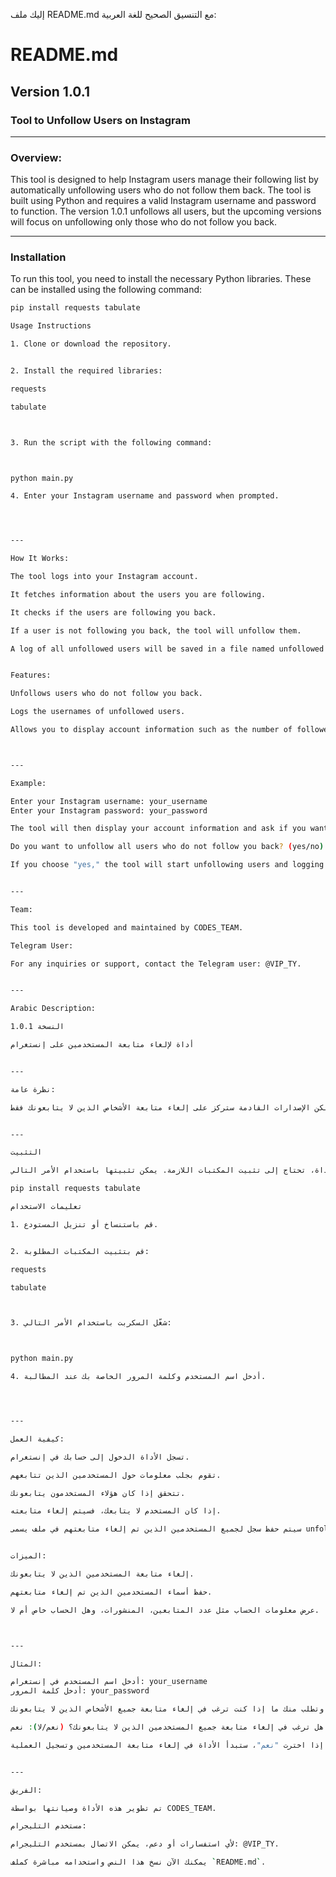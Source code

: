 إليك ملف README.md مع التنسيق الصحيح للغة العربية:

# README.md

## Version 1.0.1
### Tool to Unfollow Users on Instagram

---

### Overview:
This tool is designed to help Instagram users manage their following list by automatically unfollowing users who do not follow them back. The tool is built using Python and requires a valid Instagram username and password to function. The version 1.0.1 unfollows all users, but the upcoming versions will focus on unfollowing only those who do not follow you back.

---

### Installation

To run this tool, you need to install the necessary Python libraries. These can be installed using the following command:

```bash
pip install requests tabulate

Usage Instructions

1. Clone or download the repository.


2. Install the required libraries:

requests

tabulate



3. Run the script with the following command:



python main.py

4. Enter your Instagram username and password when prompted.




---

How It Works:

The tool logs into your Instagram account.

It fetches information about the users you are following.

It checks if the users are following you back.

If a user is not following you back, the tool will unfollow them.

A log of all unfollowed users will be saved in a file named unfollowed.txt.


Features:

Unfollows users who do not follow you back.

Logs the usernames of unfollowed users.

Allows you to display account information such as the number of followers, posts, and whether the account is private.



---

Example:

Enter your Instagram username: your_username
Enter your Instagram password: your_password

The tool will then display your account information and ask if you want to unfollow all non-followers:

Do you want to unfollow all users who do not follow you back? (yes/no): yes

If you choose "yes," the tool will start unfollowing users and logging the process.


---

Team:

This tool is developed and maintained by CODES_TEAM.

Telegram User:

For any inquiries or support, contact the Telegram user: @VIP_TY.


---

Arabic Description:

النسخة 1.0.1

أداة لإلغاء متابعة المستخدمين على إنستغرام


---

نظرة عامة:

تم تصميم هذه الأداة لمساعدة مستخدمي إنستغرام في إدارة قائمة المتابعين لديهم عن طريق إلغاء متابعة المستخدمين الذين لا يتابعونهم. الأداة مبنية باستخدام بايثون وتتطلب اسم مستخدم وكلمة مرور صحيحة للعمل. النسخة 1.0.1 تقوم بإلغاء متابعة جميع المستخدمين، ولكن الإصدارات القادمة ستركز على إلغاء متابعة الأشخاص الذين لا يتابعونك فقط.


---

التثبيت

لتشغيل هذه الأداة، تحتاج إلى تثبيت المكتبات اللازمة. يمكن تثبيتها باستخدام الأمر التالي:

pip install requests tabulate

تعليمات الاستخدام

1. قم باستنساخ أو تنزيل المستودع.


2. قم بتثبيت المكتبات المطلوبة:

requests

tabulate



3. شغّل السكربت باستخدام الأمر التالي:



python main.py

4. أدخل اسم المستخدم وكلمة المرور الخاصة بك عند المطالبة.




---

كيفية العمل:

تسجل الأداة الدخول إلى حسابك في إنستغرام.

تقوم بجلب معلومات حول المستخدمين الذين تتابعهم.

تتحقق إذا كان هؤلاء المستخدمون يتابعونك.

إذا كان المستخدم لا يتابعك، فسيتم إلغاء متابعته.

سيتم حفظ سجل لجميع المستخدمين الذين تم إلغاء متابعتهم في ملف يسمى unfollowed.txt.


الميزات:

إلغاء متابعة المستخدمين الذين لا يتابعونك.

حفظ أسماء المستخدمين الذين تم إلغاء متابعتهم.

عرض معلومات الحساب مثل عدد المتابعين، المنشورات، وهل الحساب خاص أم لا.



---

المثال:

أدخل اسم المستخدم في إنستغرام: your_username
أدخل كلمة المرور: your_password

ثم ستعرض الأداة معلومات حسابك وتطلب منك ما إذا كنت ترغب في إلغاء متابعة جميع الأشخاص الذين لا يتابعونك:

هل ترغب في إلغاء متابعة جميع المستخدمين الذين لا يتابعونك؟ (نعم/لا): نعم

إذا اخترت "نعم"، ستبدأ الأداة في إلغاء متابعة المستخدمين وتسجيل العملية.


---

الفريق:

تم تطوير هذه الأداة وصيانتها بواسطة CODES_TEAM.

مستخدم التليجرام:

لأي استفسارات أو دعم، يمكن الاتصال بمستخدم التليجرام: @VIP_TY.

يمكنك الآن نسخ هذا النص واستخدامه مباشرة كملف `README.md`.

